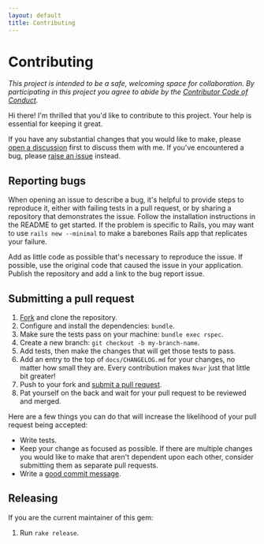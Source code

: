 ```yaml
---
layout: default
title: Contributing
---
```


# Contributing

_This project is intended to be a safe, welcoming space for collaboration. By participating in this project you agree to abide by the [Contributor Code of Conduct](CODE_OF_CONDUCT.md)._

Hi there! I'm thrilled that you'd like to contribute to this project. Your help is essential for keeping it great.

If you have any substantial changes that you would like to make, please [open a discussion](http://github.com/boardfish/nvar/discussions/new) first to discuss them with me. If you've encountered a bug, please [raise an issue](http://github.com/boardfish/nvar/issues/new) instead.

## Reporting bugs

When opening an issue to describe a bug, it's helpful to provide steps to reproduce it, either with failing tests in a pull request, or by sharing a repository that demonstrates the issue. Follow the installation instructions in the README to get started. If the problem is specific to Rails, you may want to use `rails new --minimal` to make a barebones Rails app that replicates your failure.

Add as little code as possible that's necessary to reproduce the issue. If possible, use the original code that caused the issue in your application. Publish the repository and add a link to the bug report issue.

## Submitting a pull request

1. [Fork](https://github.com/boardfish/nvar/fork) and clone the repository.
1. Configure and install the dependencies: `bundle`.
1. Make sure the tests pass on your machine: `bundle exec rspec`.
1. Create a new branch: `git checkout -b my-branch-name`.
1. Add tests, then make the changes that will get those tests to pass.
1. Add an entry to the top of `docs/CHANGELOG.md` for your changes, no matter how small they are. Every contribution makes `Nvar` just that little bit greater!
1. Push to your fork and [submit a pull request](https://github.com/boardfish/nvar/compare).
1. Pat yourself on the back and wait for your pull request to be reviewed and merged.

Here are a few things you can do that will increase the likelihood of your pull request being accepted:

- Write tests.
- Keep your change as focused as possible. If there are multiple changes you would like to make that aren't dependent upon each other, consider submitting them as separate pull requests.
- Write a [good commit message](http://tbaggery.com/2008/04/19/a-note-about-git-commit-messages.html).

## Releasing

If you are the current maintainer of this gem:

1. Run `rake release`.

